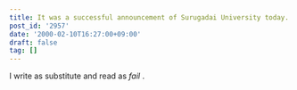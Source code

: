 ```yaml
---
title: It was a successful announcement of Surugadai University today.
post_id: '2957'
date: '2000-02-10T16:27:00+09:00'
draft: false
tag: []
---
```


I write as substitute and read as _fail_ .